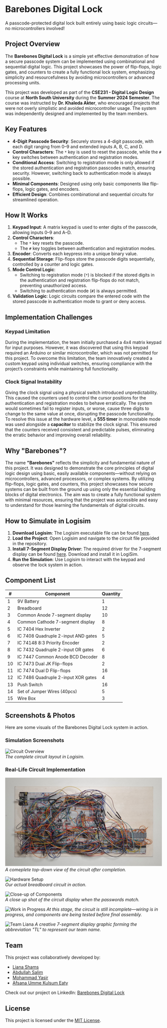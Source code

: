 # **Barebones Digital Lock**  
A passcode-protected digital lock built entirely using basic logic circuits—no microcontrollers involved!  

## **Project Overview**

The **Barebones Digital Lock** is a simple yet effective demonstration of how a secure passcode system can be implemented using combinational and sequential digital logic. This project showcases the power of flip-flops, logic gates, and counters to create a fully functional lock system, emphasizing simplicity and resourcefulness by avoiding microcontrollers or advanced processing units.

This project was developed as part of the **CSE231 - Digital Logic Design** course at **North South University** during the **Summer 2024 Semester**. The course was instructed by **Dr. Khaleda Akter**, who encouraged projects that were not overly simplistic and avoided microcontroller usage. The system was independently designed and implemented by the team members.

## **Key Features**

- **4-Digit Passcode Security**: Securely stores a 4-digit passcode, with each digit ranging from 0–9 and extended inputs A, B, C, and D.  
- **Control Characters**: The `*` key is used to reset the passcode, while the `#` key switches between authentication and registration modes.  
- **Conditional Access**: Switching to registration mode is only allowed if the stored authentication and registration passcodes match, ensuring security. However, switching back to authentication mode is always possible.  
- **Minimal Components**: Designed using only basic components like flip-flops, logic gates, and encoders.  
- **Efficient Design**: Combines combinational and sequential circuits for streamlined operation.  

## **How It Works**

1. **Keypad Input**: A matrix keypad is used to enter digits of the passcode, allowing inputs 0–9 and A–D.  
2. **Control Characters**:  
   - The `*` key resets the passcode.  
   - The `#` key toggles between authentication and registration modes.  
3. **Encoder**: Converts each keypress into a unique binary value.  
4. **Sequential Storage**: Flip-flops store the passcode digits sequentially, controlled by a counter and logic gates.  
5. **Mode Control Logic**:  
   - Switching to registration mode (`*`) is blocked if the stored digits in the authentication and registration flip-flops do not match, preventing unauthorized access.  
   - Switching to authentication mode (`#`) is always permitted.  
6. **Validation Logic**: Logic circuits compare the entered code with the stored passcode in authentication mode to grant or deny access.  

## **Implementation Challenges**

### **Keypad Limitation**  
During the implementation, the team initially purchased a 4x4 matrix keypad for input purposes. However, it was discovered that using this keypad required an Arduino or similar microcontroller, which was not permitted for this project. To overcome this limitation, the team innovatively created a custom keypad using individual switches, ensuring compliance with the project’s constraints while maintaining full functionality.

### **Clock Signal Instability**  
Giving the clock signal using a physical switch introduced unpredictability. This caused the counters used to control the cursor positions for the authentication and registration modes to behave erratically. The system would sometimes fail to register inputs, or worse, cause three digits to change to the same value at once, disrupting the passcode functionality.  
To resolve this issue at the hardware level, a **555 timer** in monostable mode was used alongside a **capacitor** to stabilize the clock signal. This ensured that the counters received consistent and predictable pulses, eliminating the erratic behavior and improving overall reliability.

## **Why "Barebones"?**  
The name **"Barebones"** reflects the simplicity and fundamental nature of this project. It was designed to demonstrate the core principles of digital logic design using basic, easily available components—without relying on microcontrollers, advanced processors, or complex systems. By utilizing flip-flops, logic gates, and counters, this project showcases how secure systems can be built from the ground up using only the essential building blocks of digital electronics. The aim was to create a fully functional system with minimal resources, ensuring that the project was accessible and easy to understand for those learning the fundamentals of digital circuits.

## **How to Simulate in Logisim**

1. **Download Logisim**: The Logisim executable file can be found [here](simulation/LogiSim/LogiSim.exe).  
2. **Load the Project**: Open Logisim and navigate to the circuit file provided in the repository.  
3. **Install 7-Segment Display Driver**: The required driver for the 7-segment display can be found [here](https://github.com/marceloboeira/logisim-7-segment-display-driver). Download and install it in LogiSim.  
4. **Run the Simulation**: Use Logisim to interact with the keypad and observe the lock system in action.  

## **Component List**

| #  | Component                             | Quantity |
|----|---------------------------------------|----------|
| 1  | 9V Battery                            | 1        |
| 2  | Breadboard                            | 12       |
| 3  | Common Anode 7-segment display        | 10       |
| 4  | Common Cathode 7-segment display      | 8        |
| 5  | IC 7404 Hex Inverter                  | 2        |
| 6  | IC 7408 Quadruple 2-input AND gates   | 5        |
| 7  | IC 74148 8:3 Priority Encoder         | 2        |
| 8  | IC 7432 Quadruple 2-input OR gates    | 6        |
| 9  | IC 7447 Common Anode BCD Decoder      | 8        |
| 10 | IC 7473 Dual JK Flip-flops            | 2        |
| 11 | IC 7474 Dual D Flip-flops             | 16       |
| 12 | IC 7486 Quadruple 2-input XOR gates   | 4        |
| 13 | Push Switch                           | 16       |
| 14 | Set of Jumper Wires (40pcs)           | 5        |
| 15 | Wire Box                              | 3        |

## **Screenshots & Photos**
Here are some visuals of the Barebones Digital Lock system in action.

### **Simulation Screenshots**
![Circuit Overview](pictures/Simulation.png)  
*The complete circuit layout in Logisim.*

### **Real-Life Circuit Implementation**
![Top-down view](pictures/topdown.jpg)  
*A comeplete top-down view of the circuit after completion.*

![Hardware Setup](pictures/20241204_115236.jpg)  
*Our actual breadboard circuit in action.*

![Close-up of Components](pictures/20241207_222618.jpg)  
*A close up shot of the circuit display when the passwords match.*

![Work in Progress](pictures/20241203_051900.jpg)
*At this stage, the circuit is still incomplete—wiring is in progress, and components are being tested before final assembly.*

![Team Liana](pictures/20241207_220530.jpg)
*A creative 7-segment display graphic forming the abbreviation "TL" to represent our team name.*  


## **Team**  
This project was collaboratively developed by:  
- [Liana Shams](https://github.com/lianashams)  
- [Abdullah Salim](https://github.com/abdullahxsalim)  
- [Mohammad Yasir](#)  
- [Afsana Umme Kulsum Eaty](#)  

Check out our project on LinkedIn: [Barebones Digital Lock](https://lnkd.in/gsgk5_EE)  

## **License**  
This project is licensed under the [MIT License](LICENSE).
